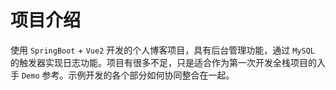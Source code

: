# 项目介绍

使用 `SpringBoot` + `Vue2` 开发的个人博客项目，具有后台管理功能，通过 `MySQL` 的触发器实现日志功能。项目有很多不足，只是适合作为第一次开发全栈项目的入手 `Demo` 参考。示例开发的各个部分如何协同整合在一起。